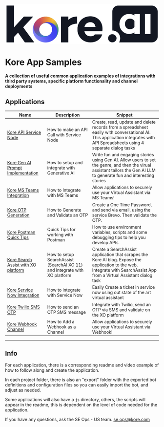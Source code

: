 ![kore logo](./assets/kore-logo.png)
# Kore App Samples 
#### A collection of useful common application examples of integrations with third party systems, specific platform functionality and channel deployments
## Applications 

| Name | Description | Snippet |
| ---- | ----------- | ------- |
| [Kore API Service Node](./kore-api-service-node) | How to make an API Call with Service Node | Create, read, update and delete records from a spreadsheet easily with conversational AI. This application integrates with API Spreadsheets using 4 separate dialog tasks |
| [Kore Gen AI Prompt Implementation](./kore-genai-prompt-implementation) | How to setup and integrate with Generative AI | Write fun and engaging stories using Gen AI. Allow users to set the genre, and then the virual assistant tailors the Gen AI LLM to generate fun and interesting stories |
| [Kore MS Teams Integration](./kore-ms-teams) | How to Integrate with MS Teams | Allow applications to securely use your Virtual Assistant via MS Teams! |
| [Kore OTP Generation](./kore-otp-generation) | How to Generate and Validate an OTP | Create a One Time Password, and send via email, using the service Brevo. Then validate the OTP. |  
| [Kore Postman Quick Tips](./kore-postman-quick-tips) | Quick Tips for working with Postman | How to use environment variables, scripts and some debugging tips to help you develop APIs
| [Kore Search Assist with XO platform](./kore-search-assist-xo-platform) | How to setup SearchAssist (SearchAI XO 11) and integrate with XO platform | Create a SearchAssist application that scrapes the Kore AI blog. Expose the application to the web. Integrate with SearchAssist App from a Virtual Assistant dialog task |
| [Kore Service Now Integration](./kore-service-now-integration)| How to integrate with Service Now | Easily Create a ticket in service now using out state of the art virtual assistant|
| [Kore Twilio SMS OTP](./kore-twilio-sms)| How to send an OTP SMS message | Integrate with Twilio, send an OTP via SMS and validate on the XO platform |
| [Kore Webhook Channel](./kore-webhook-channel) | How to Add a Webhook as a Channel | Allow applications to securely use your Virtual Assistant via Webhook! |
----

## Info
For each application, there is a corresponding readme and video example of how to follow along and create the application.

In each project folder, there is also an "export" folder with the exported bot definitions and configuration files so you can easily import the bot, and adjust as needed.

Some applications will also have a `js` directory, others, the scripts will appear in the readme, this is dependent on the level of code needed for the application. 

If you have any questions, ask the SE Ops - US team. se.ops@kore.com
